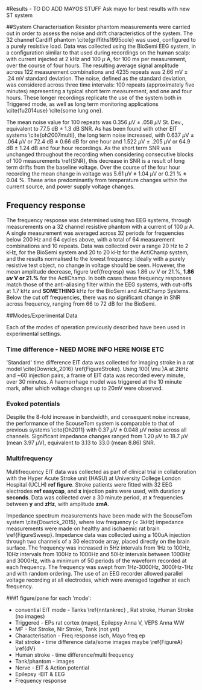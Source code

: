 #Results - TO DO ADD MAYOS STUFF
Ask mayo for best results with new ST system

##System Characterisation
Resistor phantom measurements were carried out in order to assess the noise and drift characteristics of the system. The 32 channel Cardiff phantom \cite{griffiths1995cole} was used, configured to a purely resistive load.  Data was collected using the BioSemi EEG system, in a configuration similar to that used during recordings on the human scalp: with current injected at 2 kHz and 100 $\mu$ A, for 100 ms per measurement, over the course of four hours. The resulting average signal amplitude across 122 measurement combinations and 4235 repeats was 2.66 mV $\pm$ .24 mV standard deviation. The noise, defined as the standard deviation, was considered across three time intervals: 100 repeats (approximately five minutes) representing a typical short term measurement, and one and four hours. These longer recordings replicate the use of the system both in Triggered mode, as well as long term monitoring applications \cite{fu2014use} \cite{some lung one}.

The mean noise value for 100 repeats was 0.356 $\mu$V $\pm$ .058 $\mu$V St. Dev., equivalent to 77.5 dB $\pm$ 1.3 dB SNR. As has been found with other EIT systems \cite{oh2007multi}, the long term noise increased, with 0.637 $\mu$V $\pm$ .064 $\mu$V or 72.4 dB $\pm$ 0.66 dB for one hour and 1.522 $\mu$V $\pm$ .205 $\mu$V or 64.9 dB $\pm$ 1.24 dB and four hour recordings. As the short term SNR was unchanged throughout the recording when considering consecutive blocks of 100 measurements \ref{SNR}, this decrease in SNR is a result of long term drifts from the baseline voltage. Over the course of the four hour recording the mean change in voltage was 5.61 $\mu$V $\pm$ 1.04 $\mu$V  or 0.21 % $\pm$ 0.04 %. These arise predominantly from temperature changes within the current source, and power supply voltage changes.

## Frequency response

The frequency response was determined using two EEG systems, through measurements on a 32 channel resistive phantom with a current of 100 $\mu$ A. A single measurement was averaged across 32 periods for frequencies below 200 Hz and 64 cycles above, with a total of 64 measurement combinations and 10 repeats. Data was collected over a range 20 Hz to 2 kHz, for the BioSemi system and 20 to 20 kHz for the ActiChamp system, and the results normalised to the lowest frequency. Ideally with a purely resistive test object, no change in voltage should be seen. However, the mean amplitude decrease, figure \ref{freqresp} was 1.86 $uv$ V or 21.%, **1.86 $uv$ V or 21.%** for the ActiChamp. In both cases these frequency responses match those of the anti-aliasing filter within the EEG systems, with cut-offs at 1.7 kHz and **SOMETHING** kHz for the BioSemi and ActiChamp Systems. Below the cut off frequencies, there was no significant change in SNR across frequency, ranging from 66 to 72 dB for the BioSemi. 

##Modes/Experimental Data

Each of the modes of operation previously described have been used in experimental settings. 

### Time difference - NEED MORE INFO HERE NOISE ETC
'Standard' time difference EIT data was collected for imaging stroke in a rat model \cite{Dowrick_2016} \ref{FigureStroke}. Using 100\( \mu \)A at 2kHz and ~60 injection pairs, a frame of EIT data was recorded every minute, over 30 minutes. A haemorrhage model was triggered at the 10 minute mark, after which voltage changes up to 20mV were observed.

### Evoked potentials

Despite the 8-fold increase in bandwidth, and consequent noise increase, the performance of the ScouseTom system is comparable to that of previous systems \cite{Oh2011} with 0.37 $\mu$V $\pm$ 0.048 $\mu$V noise across all channels. Significant impedance changes ranged from 1.20 $\mu$V to 18.7 $\mu$V (mean 3.97 $\mu$V), equivalent to 3.13 to 33.0 (mean 8.86) SNR. 

### Multifrequency 

Multifrequency EIT data was collected as part of clinical trial in collaboration with the Hyper Acute Stroke unit (HASU) at University College London Hospital (UCLH) **ref figure**. Stroke patients were fitted with 32 EEG electrodes **ref easycap**, and **x** injection pairs were used, with duration **y seconds**. Data was collected over a 30 minute period, at **x** frequencies between **y** and **zHz**, with amplitude **zmA**.

Impedance spectrum measurements have been made with the ScouseTom system \cite{Dowrick_2015}, where low frequency (< 3kHz) impedance measurements were made on healthy and ischaemic rat brain \ref{FigureSweep}. Impedance data was collected using a 100uA injection through two channels of a 30 electrode array, placed directly on the brain surface. The frequency was increased in 5Hz intervals from 1Hz to 100Hz, 10Hz intervals from 100Hz to 1000Hz and 50Hz intervals between 1000Hz and 3000Hz, with a minimum of 50 periods of the waveform recorded at each frequency. The frequency was swept from 1Hz-3000Hz, 3000Hz-1Hz and with random ordering. The use of an EEG recorder allowed parallel voltage recording at all electrodes, which were averaged together at each frequency.

###1 figure/pane for each 'mode':
* convential EIT mode - Tanks \ref{nntankrec} , Rat stroke, Human Stroke (no images)
* Triggered - EPs rat cortex (mayo), Epilepsy Anna V, VEPS Anna WW
* MF - Rat Stroke, Nir Stroke, Tank (not yet)
* Characterisation - Freq response isch, Mayo freq ep
* Rat stroke - time difference data/some images maybe \ref{FigureA} \ref{dV}
* Human stroke - time difference/multi frequency
* Tank/phantom - images
* Nerve - EIT & Action potential
* Epilepsy -EIT & EEG
* Frequency response



